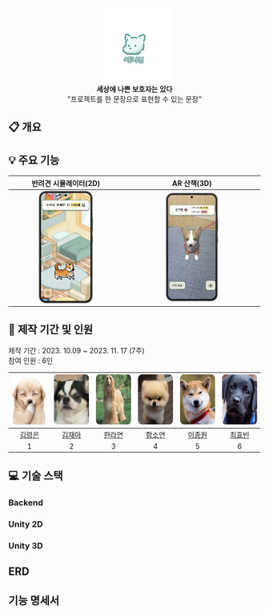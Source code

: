 <div align="center">
<center>
<img src="Documents/Logo.PNG" alt="logo" width="30%" height="30%">
</center>
</div>

<div align="center">
<center>
<b>세상에 나쁜 보호자는 있다</b>
<div>"프로젝트를 한 문장으로 표현할 수 있는 문장"</div>
</center>
</div>

## :clipboard: 개요


## 💡 주요 기능
|반려견 시뮬레이터(2D)|AR 산책(3D)|
|:--:|:--:|
|<img src="Documents/mainscene.PNG" alt="logo" width="50%" height="50%">|<img src="Documents/arscene.PNG" alt="logo" width="40%" height="50%">|


## 📆 제작 기간 및 인원

제작 기간 : 2023. 10.09 ~ 2023. 11. 17 (7주) <br/>
참여 인원 : 6인

|<img src="Documents/dog1.JPG" width="100" height="100">|<img src="Documents/dog4.PNG" width="100" height="100">|<img title="" src="Documents/dog3.PNG" width="100" height="100">|<img src="Documents/dog2.PNG" width="100" height="100">|<img src="Documents/dog6.PNG" width="100" height="100">|<img src="Documents/dog5.JPG" width="100" height="100">|
|:--:|:--:|:--:|:--:|:--:|:--:|
|<a href="">김령은</a>|<a href="">김재아</a>|<a href="">한라연</a>|<a href="">함소연</a>|<a href="">이종원</a>|<a href="">최효빈</a>
|1|2|3|4|5|6|

## 💻 기술 스택
### Backend

### Unity 2D

### Unity 3D


## ERD

## 기능 명세서